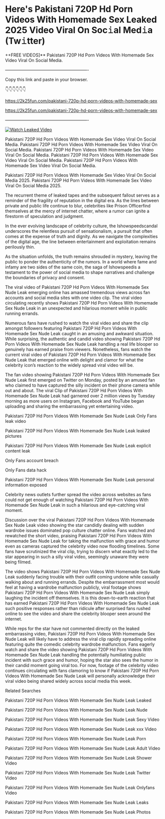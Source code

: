 # Here's Pakistani 720P Hd Porn Videos With Homemade Sex Leaked 2025 Video Viral On Soc𝚒al Med𝚒a (Tw𝚒tter)

++FREE VIDEOS]** Pakistani 720P Hd Porn Videos With Homemade Sex Video Viral On Social Media.

———————————————————-

Copy this link and paste in your browser.

👇👇👇👇👇👇

https://2k25fun.com/pakistani-720p-hd-porn-videos-with-homemade-sex

https://2k25fun.com/pakistani-720p-hd-porn-videos-with-homemade-sex

———————————————————-

[![Watch Leaked Video](https://miro.medium.com/v2/resize:fit:828/format:webp/1*cilzJN44JGOrTw9NJCrNHA.gif "Watch Leaked Video")](https://2k25fun.com/pakistani-720p-hd-porn-videos-with-homemade-sex)

Pakistani 720P Hd Porn Videos With Homemade Sex Video Viral On Social Media. Pakistani 720P Hd Porn Videos With Homemade Sex Video Viral On Social Media. Pakistani 720P Hd Porn Videos With Homemade Sex Video Viral On Social Media. Pakistani 720P Hd Porn Videos With Homemade Sex Video Viral On Social Media. Pakistani 720P Hd Porn Videos With Homemade Sex Video Viral On Social Media.

Pakistani 720P Hd Porn Videos With Homemade Sex Video Viral On Social Media 2025. Pakistani 720P Hd Porn Videos With Homemade Sex Video Viral On Social Media 2025.

The recurrent theme of leaked tapes and the subsequent fallout serves as a reminder of the fragility of reputation in the digital era. As the lines between private and public life continue to blur, celebrities like Prison Officerfind themselves at the mercy of internet chatter, where a rumor can ignite a firestorm of speculation and judgment.

In the ever evolving landscape of celebrity culture, the Ishowspeedscandal underscores the relentless pursuit of sensationalism, a pursuit that often comes at the expense of truth and dignity. As we navigate the complexities of the digital age, the line between entertainment and exploitation remains perilously thin.

As the situation unfolds, the truth remains shrouded in mystery, leaving the public to ponder the authenticity of the rumors. In a world where fame and infamy are two sides of the same coin, the saga of Ishowspeedis a testament to the power of social media to shape narratives and challenge the boundaries of privacy and consent.

The viral video of Pakistani 720P Hd Porn Videos With Homemade Sex Nude Leak emerging online has amassed tremendous views across fan accounts and social media sites with one video clip. The viral video circulating recently shows Pakistani 720P Hd Porn Videos With Homemade Sex Nude Leak in an unexpected and hilarious moment while in public running errands.

Numerous fans have rushed to watch the viral video and share the clip amongst followers featuring Pakistani 720P Hd Porn Videos With Homemade Sex Nude Leak caught in an amusing and awkward situation. While surprising, the authentic and candid video showing Pakistani 720P Hd Porn Videos With Homemade Sex Nude Leak handling a real life blooper so genuinely has earned praise from viewers. Nonetheless, fans watch the current viral video of Pakistani 720P Hd Porn Videos With Homemade Sex Nude Leak that emerged online with delight and clamor for what the celebrity icon’s reaction to the widely spread viral video will be.

The fan video showing Pakistani 720P Hd Porn Videos With Homemade Sex Nude Leak first emerged on Twitter on Monday, posted by an amused fan who claimed to have captured the silly incident on their phone camera while out and about. The viral Clip of Pakistani 720P Hd Porn Videos With Homemade Sex Nude Leak had garnered over 2 million views by Tuesday morning as more users on Instagram, Facebook and YouTube began uploading and sharing the embarrassing yet entertaining video.

Pakistani 720P Hd Porn Videos With Homemade Sex Nude Leak Only Fans leak video

Pakistani 720P Hd Porn Videos With Homemade Sex Nude Leak leaked pictures

Pakistani 720P Hd Porn Videos With Homemade Sex Nude Leak explicit content leak

Only Fans account breach

Only Fans data hack

Pakistani 720P Hd Porn Videos With Homemade Sex Nude Leak personal information exposed

Celebrity news outlets further spread the video across websites as fans could not get enough of watching Pakistani 720P Hd Porn Videos With Homemade Sex Nude Leak in such a hilarious and eye-catching viral moment.

Discussion over the viral Pakistani 720P Hd Porn Videos With Homemade Sex Nude Leak video showing the star candidly dealing with sudden wardrobe issues dominated pop culture chatter online. Fans watched and rewatched the short video, praising Pakistani 720P Hd Porn Videos With Homemade Sex Nude Leak for taking the malfunction with grace and humor even as cameras captured the celebrity video now flooding timelines. Some fans have scrutinized the viral clip, trying to discern what exactly led to the star appearing in such a silly viral video, seemingly unaware they were being filmed.

The video shows Pakistani 720P Hd Porn Videos With Homemade Sex Nude Leak suddenly facing trouble with their outfit coming undone while casually walking about and running errands. Despite the embarrassment most would feel at having a wardrobe malfunction publicly, viral footage shows Pakistani 720P Hd Porn Videos With Homemade Sex Nude Leak simply laughing the incident off themselves. It is this down-to-earth reaction that has earned Pakistani 720P Hd Porn Videos With Homemade Sex Nude Leak such positive responses rather than ridicule after surprised fans rushed online to see the video and share the celebrity blooper seen around the internet.

While reps for the star have not commented directly on the leaked embarrassing video, Pakistani 720P Hd Porn Videos With Homemade Sex Nude Leak will likely have to address the viral clip rapidly spreading online featuring quite the comedic celebrity wardrobe malfunction. Fans eagerly watch and share the video showing Pakistani 720P Hd Porn Videos With Homemade Sex Nude Leak handling the potentially humiliating public incident with such grace and humor, hoping the star also sees the humor in their candid moment going viral too. For now, footage of the celebrity video continues circulating with fans clamoring to know if Pakistani 720P Hd Porn Videos With Homemade Sex Nude Leak will personally acknowledge their viral video being shared widely across social media this week.

Related Searches

Pakistani 720P Hd Porn Videos With Homemade Sex Nude Leak Leaked

Pakistani 720P Hd Porn Videos With Homemade Sex Nude Leak Nude

Pakistani 720P Hd Porn Videos With Homemade Sex Nude Leak Sexy Video

Pakistani 720P Hd Porn Videos With Homemade Sex Nude Leak xxx Video

Pakistani 720P Hd Porn Videos With Homemade Sex Nude Leak Porn

Pakistani 720P Hd Porn Videos With Homemade Sex Nude Leak Adult Video

Pakistani 720P Hd Porn Videos With Homemade Sex Nude Leak Shower Video

Pakistani 720P Hd Porn Videos With Homemade Sex Nude Leak Twitter Video

Pakistani 720P Hd Porn Videos With Homemade Sex Nude Leak Onlyfans Video

Pakistani 720P Hd Porn Videos With Homemade Sex Nude Leak Leaks

Pakistani 720P Hd Porn Videos With Homemade Sex Nude Leak Photos
